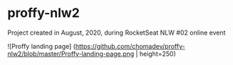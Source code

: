 # proffy-nlw2
Project created in August, 2020, during RocketSeat NLW #02 online event

![Proffy landing page]
(https://github.com/chomadev/proffy-nlw2/blob/master/Proffy-landing-page.png | height=250)
